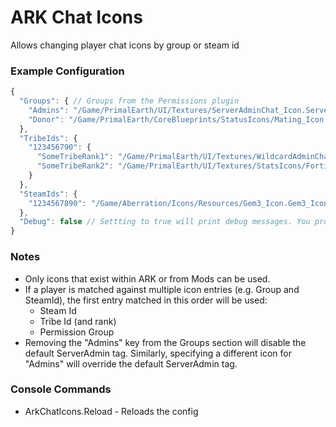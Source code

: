 # ARK Chat Icons
Allows changing player chat icons by group or steam id

### Example Configuration
```js
{
  "Groups": { // Groups from the Permissions plugin
    "Admins": "/Game/PrimalEarth/UI/Textures/ServerAdminChat_Icon.ServerAdminChat_Icon", // Keep this line unless you want to override/remove the default ServerAdmin icon
    "Donor": "/Game/PrimalEarth/CoreBlueprints/StatusIcons/Mating_Icon.Mating_Icon"
  },
  "TribeIds": {
    "123456790": {
      "SomeTribeRank1": "/Game/PrimalEarth/UI/Textures/WildcardAdminChat_Icon.WildcardAdminChat_Icon",
      "SomeTribeRank2": "/Game/PrimalEarth/UI/Textures/StatsIcons/Fortitude_Icon.Fortitude_Icon"
    }
  },
  "SteamIds": {
    "1234567890": "/Game/Aberration/Icons/Resources/Gem3_Icon.Gem3_Icon"
  },
  "Debug": false // Settting to true will print debug messages. You probably don't need or care about this.
}
```

### Notes
* Only icons that exist within ARK or from Mods can be used.
* If a player is matched against multiple icon entries (e.g. Group and SteamId), the first entry matched in this order will be used:
  * Steam Id
  * Tribe Id (and rank)
  * Permission Group
* Removing the "Admins" key from the Groups section will disable the default ServerAdmin tag. Similarly, specifying a different icon for "Admins" will override the default ServerAdmin tag.

### Console Commands
* ArkChatIcons.Reload - Reloads the config
